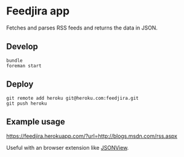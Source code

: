 # Feedjira app

Fetches and parses RSS feeds and returns the data in JSON.

## Develop

    bundle
    foreman start

## Deploy

    git remote add heroku git@heroku.com:feedjira.git
    git push heroku

## Example usage

https://feedjira.herokuapp.com/?url=http://blogs.msdn.com/rss.aspx

Useful with an browser extension like [JSONView](https://chrome.google.com/webstore/detail/jsonview/chklaanhfefbnpoihckbnefhakgolnmc).

